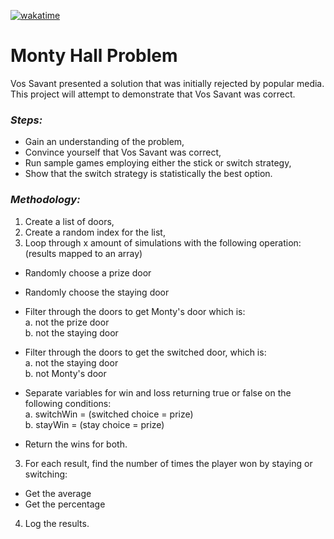 [![wakatime](https://wakatime.com/badge/github/Kr33L/monty-hall.svg)](https://wakatime.com/badge/github/Kr33L/monty-hall)

# Monty Hall Problem

Vos Savant presented a solution that was initially rejected by popular media. This project will attempt to demonstrate that Vos Savant was correct.

### _Steps:_

- Gain an understanding of the problem,
- Convince yourself that Vos Savant was correct,
- Run sample games employing either the stick or switch strategy,
- Show that the switch strategy is statistically the best option.

### _Methodology:_

1. Create a list of doors,
2. Create a random index for the list,
3. Loop through x amount of simulations with the following operation: (results mapped to an array)
  - Randomly choose a prize door
  - Randomly choose the staying door
  - Filter through the doors to get Monty's door which is:<br>
    a. not the prize door<br>
    b. not the staying door
    
  - Filter through the doors to get the switched door, which is:<br>
    a. not the staying door<br>
    b. not Monty's door
    
  - Separate variables for win and loss returning true or false on the following conditions:<br>
    a. switchWin = (switched choice = prize)<br>
    b. stayWin = (stay choice = prize)
  
  - Return the wins for both.
  
3. For each result, find the number of times the player won by staying or switching:
  - Get the average
  - Get the percentage
  
4. Log the results.
